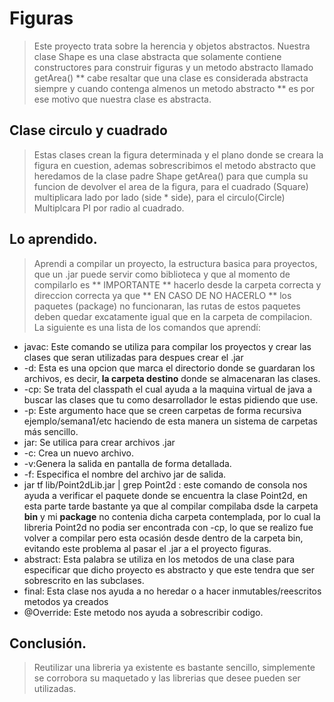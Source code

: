 # Figuras

> Este proyecto trata sobre la herencia y objetos abstractos.
> Nuestra clase Shape es una clase abstracta que solamente contiene constructores para construir figuras y un metodo abstracto llamado getArea() ** cabe resaltar que una clase es considerada abstracta siempre y cuando contenga almenos un metodo abstracto ** es por ese motivo que nuestra clase es abstracta.

## Clase circulo y cuadrado

> Estas clases crean la figura determinada y el plano donde se creara la figura en cuestion, ademas sobrescribimos el metodo abstracto que heredamos de la clase padre Shape getArea() para que cumpla su funcion de devolver el area de la figura, para el cuadrado (Square) multiplicara lado por lado (side \* side), para el circulo(Circle) Multiplcara PI por radio al cuadrado.

## Lo aprendido.

> Aprendi a compilar un proyecto, la estructura basica para proyectos, que un .jar puede servir como biblioteca y que al momento de compilarlo es ** IMPORTANTE ** hacerlo desde la carpeta correcta y direccion correcta ya que ** EN CASO DE NO HACERLO ** los paquetes (package) no funcionaran, las rutas de estos paquetes deben quedar excatamente igual que en la carpeta de compilacion. La siguiente es una lista de los comandos que aprendí:

- javac: Este comando se utiliza para compilar los proyectos y crear las clases que seran utilizadas para despues crear el .jar
- -d: Esta es una opcion que marca el directorio donde se guardaran los archivos, es decir, **la carpeta destino** donde se almacenaran las clases.
- -cp: Se trata del classpath el cual ayuda a la maquina virtual de java a buscar las clases que tu como desarrollador le estas pidiendo que use.
- -p: Este argumento hace que se creen carpetas de forma recursiva ejemplo/semana1/etc haciendo de esta manera un sistema de carpetas más sencillo.
- jar: Se utilica para crear archivos .jar
- -c: Crea un nuevo archivo.
- -v:Genera la salida en pantalla de forma detallada.
- -f: Especifica el nombre del archivo jar de salida.
- jar tf lib/Point2dLib.jar | grep Point2d : este comando de consola nos ayuda a verificar el paquete donde se encuentra la clase Point2d, en esta parte tarde bastante ya que al compilar compilaba dsde la carpeta **bin** y mi **package** no contenia dicha carpeta contemplada, por lo cual la libreria Point2d no podia ser encontrada con -cp, lo que se realizo fue volver a compilar pero esta ocasión desde dentro de la carpeta bin, evitando este problema al pasar el .jar a el proyecto figuras.
- abstract: Esta palabra se utiliza en los metodos de una clase para especificar que dicho proyecto es abstracto y que este tendra que ser sobrescrito en las subclases.
- final: Esta clase nos ayuda a no heredar o a hacer inmutables/reescritos metodos ya creados
- @Override: Este metodo nos ayuda a sobrescribir codigo.

## Conclusión.

> Reutilizar una libreria ya existente es bastante sencillo, simplemente se corrobora su maquetado y las librerias que desee pueden ser utilizadas.
